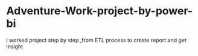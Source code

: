 # Adventure-Work-project-by-power-bi
i worked project step by step ,from ETL process to create report and get insight
